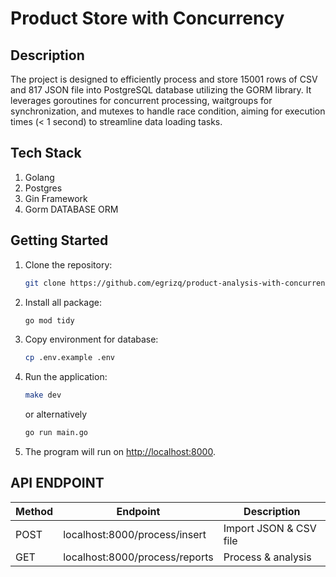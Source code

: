 # Product Store with Concurrency

## Description

The project is designed to efficiently process and store 15001 rows of CSV and 817 JSON file into PostgreSQL database utilizing the GORM library. It leverages goroutines for concurrent processing, waitgroups for synchronization, and mutexes to handle race condition, aiming for execution times (< 1 second) to streamline data loading tasks. 

## Tech Stack

1. Golang
2. Postgres
3. Gin Framework
4. Gorm DATABASE ORM

## Getting Started

1. Clone the repository:

    ```bash
    git clone https://github.com/egrizq/product-analysis-with-concurrency.git
    ```

2. Install all package:

    ```bash
    go mod tidy
    ```

3. Copy environment for database:

    ```bash
    cp .env.example .env
    ```

4. Run the application:

    ```bash
    make dev
    ```
    or alternatively 
    ```bash
    go run main.go
    ```

5. The program will run on [http://localhost:8000](http://localhost:8000).

## API ENDPOINT

| Method | Endpoint | Description |
|----------|----------|----------|
| POST | localhost:8000/process/insert | Import JSON & CSV file |
| GET | localhost:8000/process/reports | Process & analysis |
